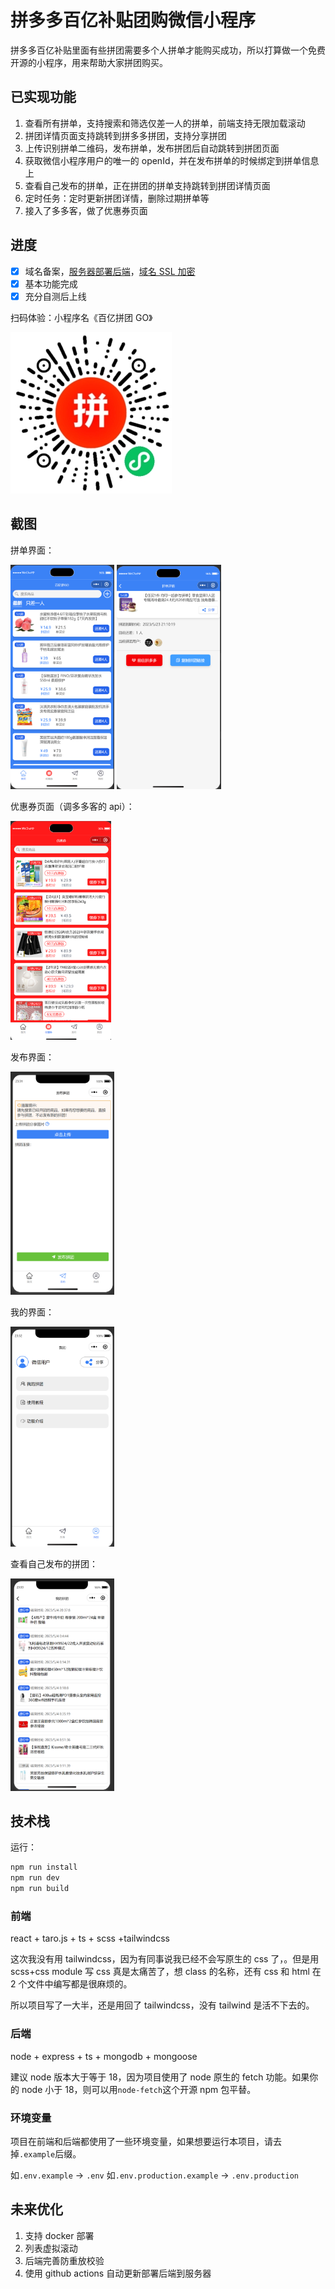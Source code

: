 # 拼多多百亿补贴团购微信小程序

拼多多百亿补贴里面有些拼团需要多个人拼单才能购买成功，所以打算做一个免费开源的小程序，用来帮助大家拼团购买。

## 已实现功能

1. 查看所有拼单，支持搜索和筛选仅差一人的拼单，前端支持无限加载滚动
2. 拼团详情页面支持跳转到拼多多拼团，支持分享拼团
3. 上传识别拼单二维码，发布拼单，发布拼团后自动跳转到拼团页面
4. 获取微信小程序用户的唯一的 openId，并在发布拼单的时候绑定到拼单信息上
5. 查看自己发布的拼单，正在拼团的拼单支持跳转到拼团详情页面
6. 定时任务：定时更新拼团详情，删除过期拼单等
7. 接入了多多客，做了优惠券页面

## 进度

- [x] 域名备案，[服务器部署后端](https://juejin.cn/post/7208968811390058554)，[域名 SSL 加密](https://juejin.cn/post/7227444929948106813)
- [x] 基本功能完成
- [x] 充分自测后上线

扫码体验：小程序名《百亿拼团 GO》

![gh_d90acd8d17ce_258.jpg](https://raw.githubusercontent.com/liujiaqi222/warehouse/main/gh_d90acd8d17ce_258.jpg)

## 截图

拼单界面：

<img src="https://raw.githubusercontent.com/liujiaqi222/warehouse/main/20230522223404.png" alt="image-20230503233003395" style="width: 33%;" />
<img src="https://raw.githubusercontent.com/liujiaqi222/warehouse/main/20230522222705.png" alt="image-20230503233003395" style="width: 33%;" />

优惠券页面（调多多客的 api）：

<img src="https://raw.githubusercontent.com/liujiaqi222/warehouse/main/20230522223141.png" alt="image-20230503233003395" style="width: 32%;" />

发布界面：

<img src="https://raw.githubusercontent.com/liujiaqi222/warehouse/main/image-20230503233141521.png" alt="image-20230503233141521" style="width:33%;" />

我的界面：

<img src="https://raw.githubusercontent.com/liujiaqi222/warehouse/main/image-20230503233219963.png" alt="image-20230503233219963" style="width:33%;" />

查看自己发布的拼团：

<img src="https://raw.githubusercontent.com/liujiaqi222/warehouse/main/image-20230503233318367.png" alt="image-20230503233318367" style="width: 33%;" />

## 技术栈

运行：

```bash
npm run install
npm run dev
npm run build
```

### 前端

react + taro.js + ts + scss +tailwindcss

这次我没有用 tailwindcss，因为有同事说我已经不会写原生的 css 了，。但是用 scss+css module 写 css 真是太痛苦了，想 class 的名称，还有 css 和 html 在 2 个文件中编写都是很麻烦的。

所以项目写了一大半，还是用回了 tailwindcss，没有 tailwind 是活不下去的。

### 后端

node + express + ts + mongodb + mongoose

建议 node 版本大于等于 18，因为项目使用了 node 原生的 fetch 功能。如果你的 node 小于 18，则可以用`node-fetch`这个开源 npm 包平替。

### 环境变量

项目在前端和后端都使用了一些环境变量，如果想要运行本项目，请去掉`.example`后缀。

如`.env.example` -> `.env`
如`.env.production.example` -> `.env.production`

## 未来优化

1. 支持 docker 部署
2. 列表虚拟滚动
3. 后端完善防重放校验
4. 使用 github actions 自动更新部署后端到服务器
